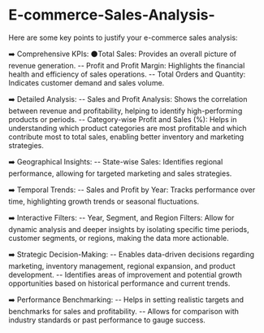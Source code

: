 # E-commerce-Sales-Analysis-
Here are some key points to justify your e-commerce sales analysis:

➡️ Comprehensive KPIs:
  ⚫Total Sales: Provides an overall picture of revenue generation.
  -- Profit and Profit Margin: Highlights the financial health and efficiency of sales operations.
  -- Total Orders and Quantity: Indicates customer demand and sales volume.

➡️ Detailed Analysis:
  -- Sales and Profit Analysis: Shows the correlation between revenue and profitability, helping to identify high-performing products or periods.
  -- Category-wise Profit and Sales (%): Helps in understanding which product categories are most profitable and which contribute most to total sales, enabling better inventory and marketing strategies.

➡️ Geographical Insights:
  -- State-wise Sales: Identifies regional performance, allowing for targeted marketing and sales strategies.
  
➡️ Temporal Trends:
  -- Sales and Profit by Year: Tracks performance over time, highlighting growth trends or seasonal fluctuations.

➡️ Interactive Filters:
  -- Year, Segment, and Region Filters: Allow for dynamic analysis and deeper insights by isolating specific time periods, customer segments, or regions, making the data more actionable.

➡️ Strategic Decision-Making:
  -- Enables data-driven decisions regarding marketing, inventory management, regional expansion, and product development.
  -- Identifies areas of improvement and potential growth opportunities based on historical performance and current trends.

➡️ Performance Benchmarking:
  -- Helps in setting realistic targets and benchmarks for sales and profitability.
  -- Allows for comparison with industry standards or past performance to gauge success.
